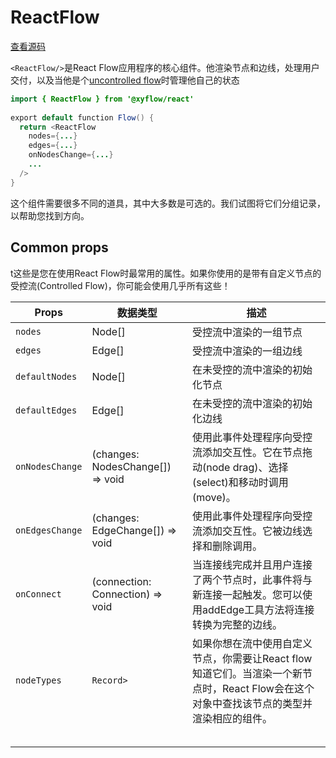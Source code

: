 # ReactFlow

[查看源码](https://github.com/xyflow/xyflow/blob/main/packages/react/src/container/ReactFlow/index.tsx/#L47)

`<ReactFlow/>`是React Flow应用程序的核心组件。他渲染节点和边线，处理用户交付，以及当他是个[uncontrolled flow](https://reactflow.dev/learn/advanced-use/uncontrolled-flow)时管理他自己的状态

```java
import { ReactFlow } from '@xyflow/react'
 
export default function Flow() {
  return <ReactFlow
    nodes={...}
    edges={...}
    onNodesChange={...}
    ...
  />
}
```

这个组件需要很多不同的道具，其中大多数是可选的。我们试图将它们分组记录，以帮助您找到方向。

## Common props

t这些是您在使用React Flow时最常用的属性。如果你使用的是带有自定义节点的受控流(Controlled Flow)，你可能会使用几乎所有这些！


| Props           | 数据类型                         | 描述                                                                                                                                     |
| --------------- | -------------------------------- | ---------------------------------------------------------------------------------------------------------------------------------------- |
| `nodes`         | Node[]                           | 受控流中渲染的一组节点                                                                                                                   |
| `edges`         | Edge[]                           | 受控流中渲染的一组边线                                                                                                                   |
| `defaultNodes`  | Node[]                           | 在未受控的流中渲染的初始化节点                                                                                                           |
| `defaultEdges`  | Edge[]                           | 在未受控的流中渲染的初始化边线                                                                                                           |
| `onNodesChange` | (changes: NodesChange[]) => void | 使用此事件处理程序向受控流添加交互性。它在节点拖动(node drag)、选择(select)和移动时调用(move)。                                          |
| `onEdgesChange` | (changes: EdgeChange[]) => void  | 使用此事件处理程序向受控流添加交互性。它被边线选择和删除调用。                                                                           |
| `onConnect`     | (connection: Connection) => void | 当连接线完成并且用户连接了两个节点时，此事件将与新连接一起触发。您可以使用addEdge工具方法将连接转换为完整的边线。                        |
| `nodeTypes`     | `Record>`                        | 如果你想在流中使用自定义节点，你需要让React flow知道它们。当渲染一个新节点时，React Flow会在这个对象中查找该节点的类型并渲染相应的组件。 |
|                 |                                  |                                                                                                                                          |
|                 |                                  |                                                                                                                                          |
|                 |                                  |                                                                                                                                          |
|                 |                                  |                                                                                                                                          |
|                 |                                  |                                                                                                                                          |

